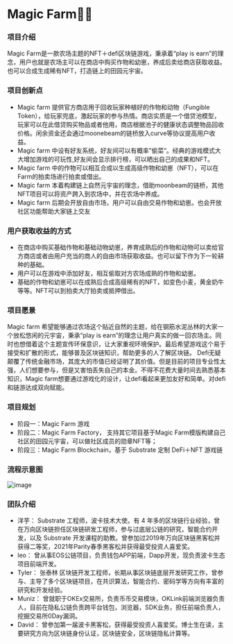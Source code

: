 # Magic Farm👨‍🌾
### 项目介绍
  Magic Farm是一款农场主题的NFT＋defi区块链游戏，秉承着“play is earn”的理念，用户也就是农场主可以在商店中购买作物和幼崽，养成后卖给商店获取收益。也可以合成生成稀有NFT，打造链上的田园元宇宙。    

### 项目创新点
- Magic farm 提供官方商店用于回收玩家种植好的作物和动物（Fungible Token），给玩家兜底，激起玩家的参与热情。商店实质是一个借贷池模型，玩家可以在此借贷购买物品或者他用，商店根据池子的健康状态调整物品回收价格。闲余资金还会通过moonebeam的链桥放入curve等协议提高用户收益。
- Magic farm 中设有好友系统，好友间可以有概率”偷菜“。经典的游戏模式大大增加游戏的可玩性,好友间会显示排行榜，可以晒出自己的成果和NFT。
- Magic farm 中的作物可以相互合成以生成高级作物和幼崽（NFT），可以在Farm的拍卖场进行拍卖或借出。
- Magic farm 本着构建链上自然元宇宙的理念，借助moonbeam的链桥，其他NFT项目可以将资产跨入到农场中，并在农场中养成。
- Magic farm 后期会开放自由市场，用户可以自由交易作物和幼崽。也会开放社区功能帮助大家链上交友    


### 用户获取收益的方式
- 在商店中购买基础作物和基础动物幼崽，养育成熟后的作物和动物可以卖给官方商店或者由用户充当的商人的自由市场获取收益。也可以留下作为下一轮耕种的基础。
- 用户可以在游戏中添加好友，相互偷取对方农场成熟的作物和幼崽。
- 基础的作物和幼崽可以在成熟后合成高级稀有的NFT，如变色小麦，黄金奶牛等等。NFT可以到拍卖大厅拍卖或抵押借出。  


### 项目愿景
  Magic farm 希望能够通过农场这个贴近自然的主题，给在钢筋水泥丛林的大家一个放松悠闲的元宇宙，秉承“play is earn”的理念让用户真实的做一回农场主。同时也想借着这个主题宣传环保意识，让大家重视环境保护。最后希望游戏这个易于接受和扩散的形式，能够普及区块链知识，帮助更多的人了解区块链。
  Defi无疑颠覆了传统金融市场，其庞大的市值已经证明了其价值。但是目前的项目专业性太强，人们想要参与，但是又害怕丢失自己的本金。不得不花费大量时间去熟悉基本知识，Magic farm想要通过游戏化的设计，让defi看起来更加友好和简单。对defi和链游达成双向赋能。

### 项目规划
- 阶段一：Magic Farm 游戏
- 阶段二：Magic Farm Factory， 支持其它项目基于Magic Farm模版构建自己社区的田园元宇宙，可以做社区成员的勋章NFT等；
- 阶段三：Magic Farm Blockchain，基于 Substrate 定制 DeFi＋NFT 游戏链
  
### 流程示意图
![image](https://user-images.githubusercontent.com/49427668/130468333-c0db0f24-5788-4bbd-abe7-5c39ac6c9a3b.png)

### 团队介绍
- 洋芋：  Substrate 工程师，波卡技术大使。有 4 年多的区块链行业经验，曾在万向区块链担任区块链研发工程师，参与过底层公链的研究，智能合约开发，以及 Substrate 开发课程的助教。曾参加过2019年万向区块链黑客松并获得二等奖，2021年Parity春季黑客松并获得最受投资人喜爱奖。　　　　  
- leo：   曾从事EOS公链项目，负责钱包APP前端，Dapp开发，现负责波卡生态项目前端开发。　　　　
- Tyler： 张泰林 区块链开发工程师，长期从事区块链底层开发研究工作，曾参与、主导了多个区块链项目，在共识算法，智能合约、密码学等方向有丰富的研究和开发经验。　　　　   
- Muniz： 曾就职于OKEx交易所，负责币币交易模块，OKLink前端浏览器负责人，目前在隐私公链负责跨平台钱包，浏览器，SDK业务，担任前端负责人，挖掘交易所0Day漏洞。　　　　    
- David： 曾参加第一届波卡黑客松，获得最受投资人喜爱奖。博士生在读，主要研究方向为区块链身份认证，区块链安全，区块链隐私计算等。

